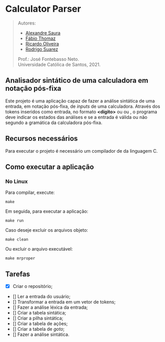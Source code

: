 # Calculator Parser  

> Autores:  
> - [Alexandre Saura][1]  
> - [Fábio Thomaz][2]  
> - [Ricardo Oliveira][3]  
> - [Rodrigo Suarez][4]  
>  
> Prof.: José Fontebasso Neto.  
> Universidade Católica de Santos, 2021.  

[1]: https://github.com/alexandresaura  
[2]: https://github.com/FabioTV/  
[3]: https://github.com/ricardo-fo/  
[4]: https://github.com/rodrigosmoreira/  

## Analisador sintático de uma calculadora em notação pós-fixa  
Este projeto é uma aplicação capaz de fazer a análise sintática de uma entrada, em notação pós-fixa, de *inputs* de uma calculadora. Através dos tokens inseridos como entrada, no formato **<dígito>** ou **<operador>** ou **<comando>**, o programa deve indicar os estados das análises e se a entrada é válida ou não segundo a gramática da calculadora pós-fixa.  

## Recursos necessários  
Para executar o projeto é necessário um compilador de da linguagem C.  

## Como executar a aplicação  
### No Linux  
Para compilar, execute:  
```
make
```
Em seguida, para executar a aplicação:  
```
make run
```
Caso deseje excluir os arquivos objeto:  
```
make clean
```
Ou excluir o arquivo executável:  
```
make mrproper
```

## Tarefas  
- [x] Criar o repositório;  
- [] Ler a entrada do usuário;  
- [] Transformar a entrada em um vetor de tokens;  
- [] Fazer a análise léxica da entrada;  
- [] Criar a tabela sintática;  
- [] Criar a pilha sintática;  
- [] Criar a tabela de ações;  
- [] Criar a tabela de *goto*;  
- [] Fazer a análise sintática.  
